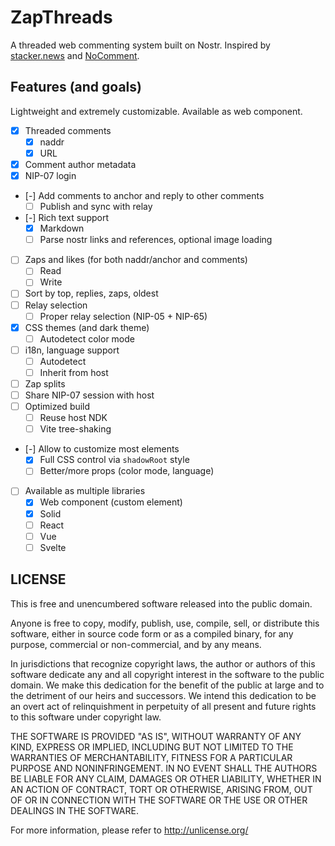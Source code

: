 # ZapThreads

A threaded web commenting system built on Nostr. Inspired by [stacker.news](https://stacker.news) and [NoComment](https://github.com/fiatjaf/nocomment).

## Features (and goals)

Lightweight and extremely customizable. Available as web component.

 - [x] Threaded comments
   - [x] naddr
   - [x] URL
 - [x] Comment author metadata
 - [x] NIP-07 login
 - [-] Add comments to anchor and reply to other comments
   - [ ] Publish and sync with relay
 - [-] Rich text support
   - [x] Markdown
   - [ ] Parse nostr links and references, optional image loading
 - [ ] Zaps and likes (for both naddr/anchor and comments)
   - [ ] Read
   - [ ] Write
 - [ ] Sort by top, replies, zaps, oldest
 - [ ] Relay selection
   - [ ] Proper relay selection (NIP-05 + NIP-65)
 - [x] CSS themes (and dark theme)
   - [ ] Autodetect color mode
 - [ ] i18n, language support
   - [ ] Autodetect
   - [ ] Inherit from host
 - [ ] Zap splits
 - [ ] Share NIP-07 session with host
 - [ ] Optimized build
   - [ ] Reuse host NDK
   - [ ] Vite tree-shaking
 - [-] Allow to customize most elements
   - [x] Full CSS control via `shadowRoot` style
   - [ ] Better/more props (color mode, language)
 - [ ] Available as multiple libraries
   - [x] Web component (custom element)
   - [x] Solid
   - [ ] React
   - [ ] Vue
   - [ ] Svelte

## LICENSE

This is free and unencumbered software released into the public domain.

Anyone is free to copy, modify, publish, use, compile, sell, or
distribute this software, either in source code form or as a compiled
binary, for any purpose, commercial or non-commercial, and by any
means.

In jurisdictions that recognize copyright laws, the author or authors
of this software dedicate any and all copyright interest in the
software to the public domain. We make this dedication for the benefit
of the public at large and to the detriment of our heirs and
successors. We intend this dedication to be an overt act of
relinquishment in perpetuity of all present and future rights to this
software under copyright law.

THE SOFTWARE IS PROVIDED "AS IS", WITHOUT WARRANTY OF ANY KIND,
EXPRESS OR IMPLIED, INCLUDING BUT NOT LIMITED TO THE WARRANTIES OF
MERCHANTABILITY, FITNESS FOR A PARTICULAR PURPOSE AND NONINFRINGEMENT.
IN NO EVENT SHALL THE AUTHORS BE LIABLE FOR ANY CLAIM, DAMAGES OR
OTHER LIABILITY, WHETHER IN AN ACTION OF CONTRACT, TORT OR OTHERWISE,
ARISING FROM, OUT OF OR IN CONNECTION WITH THE SOFTWARE OR THE USE OR
OTHER DEALINGS IN THE SOFTWARE.

For more information, please refer to <http://unlicense.org/>
